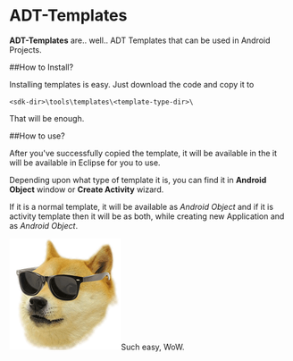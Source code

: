 ADT-Templates
=============

**ADT-Templates** are.. well.. ADT Templates that can be used in Android Projects. 

##How to Install?

Installing templates is easy. Just download the code and copy it to 

    <sdk-dir>\tools\templates\<template-type-dir>\

That will be enough.

##How to use?

After you've successfully copied the template, it will be available in the it will be available in Eclipse for you to use.

Depending upon what type of template it is, you can find it in **Android Object** window or **Create Activity** wizard.

If it is a normal template, it will be available as _Android Object_ and if it is activity template then it will be as both, while creating new Application and as _Android Object_.




![Wow](https://github.com/lkmhr/ADT-Templates/blob/master/wow.png "Such Easy, WOW")Such easy, WoW.
